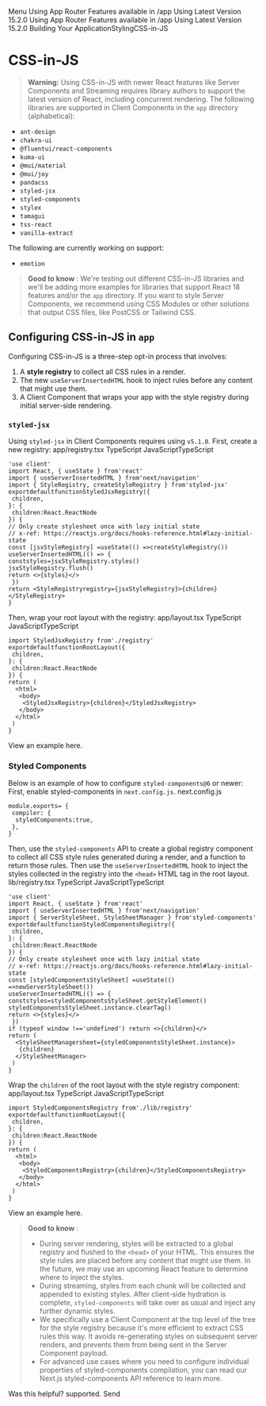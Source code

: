 Menu
Using App Router
Features available in /app
Using Latest Version
15.2.0
Using App Router
Features available in /app
Using Latest Version
15.2.0
Building Your ApplicationStylingCSS-in-JS
# CSS-in-JS
> **Warning:** Using CSS-in-JS with newer React features like Server Components and Streaming requires library authors to support the latest version of React, including concurrent rendering.
The following libraries are supported in Client Components in the `app` directory (alphabetical):
  * `ant-design`
  * `chakra-ui`
  * `@fluentui/react-components`
  * `kuma-ui`
  * `@mui/material`
  * `@mui/joy`
  * `pandacss`
  * `styled-jsx`
  * `styled-components`
  * `stylex`
  * `tamagui`
  * `tss-react`
  * `vanilla-extract`


The following are currently working on support:
  * `emotion`


> **Good to know** : We're testing out different CSS-in-JS libraries and we'll be adding more examples for libraries that support React 18 features and/or the `app` directory.
If you want to style Server Components, we recommend using CSS Modules or other solutions that output CSS files, like PostCSS or Tailwind CSS.
## Configuring CSS-in-JS in `app`
Configuring CSS-in-JS is a three-step opt-in process that involves:
  1. A **style registry** to collect all CSS rules in a render.
  2. The new `useServerInsertedHTML` hook to inject rules before any content that might use them.
  3. A Client Component that wraps your app with the style registry during initial server-side rendering.


### `styled-jsx`
Using `styled-jsx` in Client Components requires using `v5.1.0`. First, create a new registry:
app/registry.tsx
TypeScript
JavaScriptTypeScript
```
'use client'
import React, { useState } from'react'
import { useServerInsertedHTML } from'next/navigation'
import { StyleRegistry, createStyleRegistry } from'styled-jsx'
exportdefaultfunctionStyledJsxRegistry({
 children,
}: {
 children:React.ReactNode
}) {
// Only create stylesheet once with lazy initial state
// x-ref: https://reactjs.org/docs/hooks-reference.html#lazy-initial-state
const [jsxStyleRegistry] =useState(() =>createStyleRegistry())
useServerInsertedHTML(() => {
conststyles=jsxStyleRegistry.styles()
jsxStyleRegistry.flush()
return <>{styles}</>
 })
return <StyleRegistryregistry={jsxStyleRegistry}>{children}</StyleRegistry>
}
```

Then, wrap your root layout with the registry:
app/layout.tsx
TypeScript
JavaScriptTypeScript
```
import StyledJsxRegistry from'./registry'
exportdefaultfunctionRootLayout({
 children,
}: {
 children:React.ReactNode
}) {
return (
  <html>
   <body>
    <StyledJsxRegistry>{children}</StyledJsxRegistry>
   </body>
  </html>
 )
}
```

View an example here.
### Styled Components
Below is an example of how to configure `styled-components@6` or newer:
First, enable styled-components in `next.config.js`.
next.config.js
```
module.exports= {
 compiler: {
  styledComponents:true,
 },
}
```

Then, use the `styled-components` API to create a global registry component to collect all CSS style rules generated during a render, and a function to return those rules. Then use the `useServerInsertedHTML` hook to inject the styles collected in the registry into the `<head>` HTML tag in the root layout.
lib/registry.tsx
TypeScript
JavaScriptTypeScript
```
'use client'
import React, { useState } from'react'
import { useServerInsertedHTML } from'next/navigation'
import { ServerStyleSheet, StyleSheetManager } from'styled-components'
exportdefaultfunctionStyledComponentsRegistry({
 children,
}: {
 children:React.ReactNode
}) {
// Only create stylesheet once with lazy initial state
// x-ref: https://reactjs.org/docs/hooks-reference.html#lazy-initial-state
const [styledComponentsStyleSheet] =useState(() =>newServerStyleSheet())
useServerInsertedHTML(() => {
conststyles=styledComponentsStyleSheet.getStyleElement()
styledComponentsStyleSheet.instance.clearTag()
return <>{styles}</>
 })
if (typeof window !=='undefined') return <>{children}</>
return (
  <StyleSheetManagersheet={styledComponentsStyleSheet.instance}>
   {children}
  </StyleSheetManager>
 )
}
```

Wrap the `children` of the root layout with the style registry component:
app/layout.tsx
TypeScript
JavaScriptTypeScript
```
import StyledComponentsRegistry from'./lib/registry'
exportdefaultfunctionRootLayout({
 children,
}: {
 children:React.ReactNode
}) {
return (
  <html>
   <body>
    <StyledComponentsRegistry>{children}</StyledComponentsRegistry>
   </body>
  </html>
 )
}
```

View an example here.
> **Good to know** :
>   * During server rendering, styles will be extracted to a global registry and flushed to the `<head>` of your HTML. This ensures the style rules are placed before any content that might use them. In the future, we may use an upcoming React feature to determine where to inject the styles.
>   * During streaming, styles from each chunk will be collected and appended to existing styles. After client-side hydration is complete, `styled-components` will take over as usual and inject any further dynamic styles.
>   * We specifically use a Client Component at the top level of the tree for the style registry because it's more efficient to extract CSS rules this way. It avoids re-generating styles on subsequent server renders, and prevents them from being sent in the Server Component payload.
>   * For advanced use cases where you need to configure individual properties of styled-components compilation, you can read our Next.js styled-components API reference to learn more.
> 

Was this helpful?
supported.
Send
